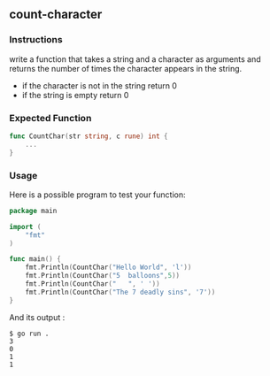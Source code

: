 ## count-character

### Instructions
write a function that takes a string and a character as arguments and returns the number of times the character appears in the string.
- if the character is not in the string return 0
- if the string is empty return 0

### Expected Function

```go
func CountChar(str string, c rune) int {
    ...
}
```

### Usage

Here is a possible program to test your function:

```go
package main

import (   
    "fmt"
)

func main() {
    fmt.Println(CountChar("Hello World", 'l'))
    fmt.Println(CountChar("5  balloons",5))
    fmt.Println(CountChar("   ", ' '))
    fmt.Println(CountChar("The 7 deadly sins", '7'))
}
```

And its output :

```console
$ go run .
3
0
1
1
```


